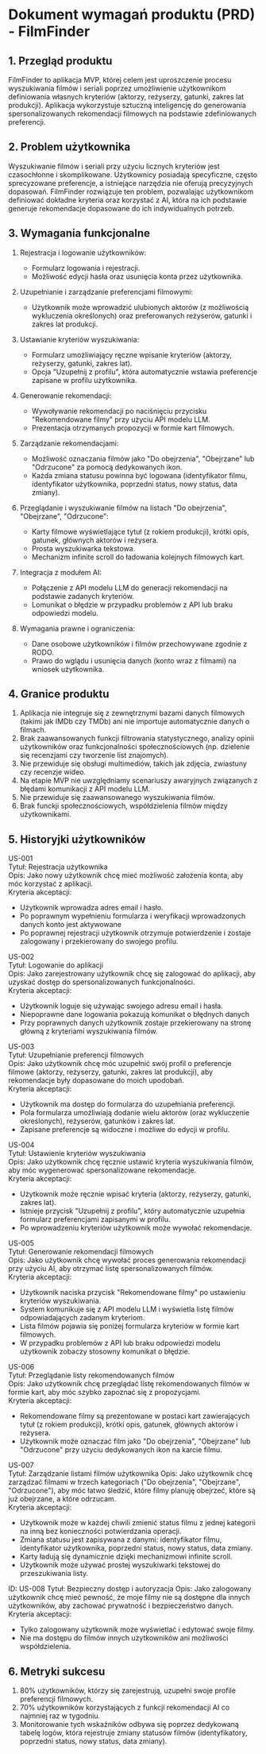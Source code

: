 # Dokument wymagań produktu (PRD) - FilmFinder

## 1. Przegląd produktu
FilmFinder to aplikacja MVP, której celem jest uproszczenie procesu wyszukiwania filmów i seriali poprzez umożliwienie użytkownikom definiowania własnych kryteriów (aktorzy, reżyserzy, gatunki, zakres lat produkcji). Aplikacja wykorzystuje sztuczną inteligencję do generowania spersonalizowanych rekomendacji filmowych na podstawie zdefiniowanych preferencji. 

## 2. Problem użytkownika
Wyszukiwanie filmów i seriali przy użyciu licznych kryteriów jest czasochłonne i skomplikowane. Użytkownicy posiadają specyficzne, często sprecyzowane preferencje, a istniejące narzędzia nie oferują precyzyjnych dopasowań. FilmFinder rozwiązuje ten problem, pozwalając użytkownikom definiować dokładne kryteria oraz korzystać z AI, która na ich podstawie generuje rekomendacje dopasowane do ich indywidualnych potrzeb.

## 3. Wymagania funkcjonalne
1. Rejestracja i logowanie użytkowników:
   - Formularz logowania i rejestracji.
   - Możliwość edycji hasła oraz usunięcia konta przez użytkownika.
   
2. Uzupełnianie i zarządzanie preferencjami filmowymi:
   - Użytkownik może wprowadzić ulubionych aktorów (z możliwością wykluczenia określonych) oraz preferowanych reżyserów, gatunki i zakres lat produkcji.
   
3. Ustawianie kryteriów wyszukiwania:
   - Formularz umożliwiający ręczne wpisanie kryteriów (aktorzy, reżyserzy, gatunki, zakres lat).
   - Opcja "Uzupełnij z profilu", która automatycznie wstawia preferencje zapisane w profilu użytkownika.
   
4. Generowanie rekomendacji:
   - Wywoływanie rekomendacji po naciśnięciu przycisku "Rekomendowane filmy" przy użyciu API modelu LLM.
   - Prezentacja otrzymanych propozycji w formie kart filmowych.
   
5. Zarządzanie rekomendacjami:
   - Możliwość oznaczania filmów jako "Do obejrzenia", "Obejrzane" lub "Odrzucone" za pomocą dedykowanych ikon.
   - Każda zmiana statusu powinna być logowana (identyfikator filmu, identyfikator użytkownika, poprzedni status, nowy status, data zmiany).
   
6. Przeglądanie i wyszukiwanie filmów na listach "Do obejrzenia", "Obejrzane", "Odrzucone":
   - Karty filmowe wyświetlające tytuł (z rokiem produkcji), krótki opis, gatunek, głównych aktorów i reżysera.
   - Prosta wyszukiwarka tekstowa.
   - Mechanizm infinite scroll do ładowania kolejnych filmowych kart.
   
7. Integracja z modułem AI:
   - Połączenie z API modelu LLM do generacji rekomendacji na podstawie zadanych kryteriów.
   - Lomunikat o błędzie w przypadku problemów z API lub braku odpowiedzi modelu.

8. Wymagania prawne i ograniczenia:
   - Dane osobowe użytkowników i filmów przechowywane zgodnie z RODO.
   - Prawo do wglądu i usunięcia danych (konto wraz z filmami) na wniosek użytkownika.

## 4. Granice produktu
1. Aplikacja nie integruje się z zewnętrznymi bazami danych filmowych (takimi jak IMDb czy TMDb) ani nie importuje automatycznie danych o filmach.
2. Brak zaawansowanych funkcji filtrowania statystycznego, analizy opinii użytkowników oraz funkcjonalności społecznościowych (np. dzielenie się recenzjami czy tworzenie list znajomych).
3. Nie przewiduje się obsługi multimediów, takich jak zdjęcia, zwiastuny czy recenzje wideo.
4. Na etapie MVP nie uwzględniamy scenariuszy awaryjnych związanych z błędami komunikacji z API modelu LLM.
5. Nie przewiduje się zaawansowanego wyszukiwania filmów.
6. Brak funckji społecznościowych, współdzielenia filmów między użytkownikami.

## 5. Historyjki użytkowników

US-001  
Tytuł: Rejestracja użytkownika  
Opis: Jako nowy użytkownik chcę mieć możliwość założenia konta, aby móc korzystać z aplikacji.  
Kryteria akceptacji:
- Użytkownik wprowadza adres email i hasło.
- Po poprawnym wypełnieniu formularza i weryfikacji wprowadzonych danych konto jest aktywowane
- Po poprawnej rejestracji użytkownik otrzymuje potwierdzenie i zostaje zalogowany i przekierowany do swojego profilu.

US-002  
Tytuł: Logowanie do aplikacji  
Opis: Jako zarejestrowany użytkownik chcę się zalogować do aplikacji, aby uzyskać dostęp do spersonalizowanych funkcjonalności.  
Kryteria akceptacji:
- Użytkownik loguje się używając swojego adresu email i hasła.
- Niepoprawne dane logowania pokazują komunikat o błędnych danych
- Przy poprawnych danych użytkownik zostaje przekierowany na stronę główną z kryteriami wyszukiwania filmów.

US-003  
Tytuł: Uzupełnianie preferencji filmowych  
Opis: Jako użytkownik chcę móc uzupełnić swój profil o preferencje filmowe (aktorzy, reżyserzy, gatunki, zakres lat produkcji), aby rekomendacje były dopasowane do moich upodobań.  
Kryteria akceptacji:
- Użytkownik ma dostęp do formularza do uzupełniania preferencji.
- Pola formularza umożliwiają dodanie wielu aktorów (oraz wykluczenie określonych), reżyserów, gatunków i zakres lat.
- Zapisane preferencje są widoczne i możliwe do edycji w profilu.

US-004  
Tytuł: Ustawienie kryteriów wyszukiwania  
Opis: Jako użytkownik chcę ręcznie ustawić kryteria wyszukiwania filmów, aby móc wygenerować spersonalizowane rekomendacje.  
Kryteria akceptacji:
- Użytkownik może ręcznie wpisać kryteria (aktorzy, reżyserzy, gatunki, zakres lat).
- Istnieje przycisk "Uzupełnij z profilu", który automatycznie uzupełnia formularz preferencjami zapisanymi w profilu.
- Po wprowadzeniu kryteriów użytkownik może wywołać rekomendacje.

US-005  
Tytuł: Generowanie rekomendacji filmowych  
Opis: Jako użytkownik chcę wywołać proces generowania rekomendacji przy użyciu AI, aby otrzymać listę spersonalizowanych filmów.  
Kryteria akceptacji:
- Użytkownik naciska przycisk "Rekomendowane filmy" po ustawieniu kryteriów wyszukiwania.
- System komunikuje się z API modelu LLM i wyświetla listę filmów odpowiadających zadanym kryteriom.
- Lista filmów pojawia się poniżej formularza kryteriów w formie kart filmowych.
- W przypadku problemów z API lub braku odpowiedzi modelu użytkownik zobaczy stosowny komunikat o błędzie.

US-006  
Tytuł: Przeglądanie listy rekomendowanych filmów  
Opis: Jako użytkownik chcę przeglądać listę rekomendowanych filmów w formie kart, aby móc szybko zapoznać się z propozycjami.  
Kryteria akceptacji:
- Rekomendowane filmy są prezentowane w postaci kart zawierających tytuł (z rokiem produkcji), krótki opis, gatunek, głównych aktorów i reżysera.
- Użytkownik może oznaczać film jako "Do obejrzenia", "Obejrzane" lub "Odrzucone" przy użyciu dedykowanych ikon na karcie filmu.

US-007  
Tytuł: Zarządzanie listami filmów użytkownika 
Opis: Jako użytkownik chcę zarządzać filmami w trzech kategoriach ("Do obejrzenia", "Obejrzane", "Odrzucone"), aby móc łatwo śledzić, które filmy planuję obejrzeć, które są już obejrzane, a które odrzucam.  
Kryteria akceptacji:
- Użytkownik może w każdej chwili zmienić status filmu z jednej kategorii na inną bez konieczności potwierdzania operacji.
- Zmiana statusu jest zapisywana z danymi: identyfikator filmu, identyfikator użytkownika, poprzedni status, nowy status, data zmiany.
- Karty ładują się dynamicznie dzięki mechanizmowi infinite scroll.
- Użytkownik może używać prostej wyszukiwarki tekstowej do przeszukiwania listy.

ID: US-008
Tytuł: Bezpieczny dostęp i autoryzacja
Opis: Jako zalogowany użytkownik chcę mieć pewność, że moje filmy nie są dostępne dla innych użytkowników, aby zachować prywatność i bezpieczeństwo danych.
Kryteria akceptacji:
- Tylko zalogowany użytkownik może wyświetlać i edytować swoje filmy.
- Nie ma dostępu do filmów innych użytkowników ani możliwości współdzielenia.


## 6. Metryki sukcesu
1. 80% użytkowników, którzy się zarejestrują, uzupełni swoje profile preferencji filmowych.
2. 70% użytkowników korzystających z funkcji rekomendacji AI co najmniej raz w tygodniu.
3. Monitorowanie tych wskaźników odbywa się poprzez dedykowaną tabelę logów, która rejestruje zmiany statusów filmów (identyfikatory, poprzedni status, nowy status, data zmiany).
